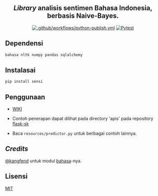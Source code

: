<div align=center>

## _Library_ analisis sentimen Bahasa Indonesia, berbasis Naive-Bayes.

[![.github/workflows/python-publish.yml](https://github.com/GazDuckington/sensi/actions/workflows/python-publish.yml/badge.svg?branch=main)](https://github.com/GazDuckington/sensi/actions/workflows/python-publish.yml)
[![Pytest](https://github.com/GazDuckington/sensi/actions/workflows/python-app.yml/badge.svg)](https://github.com/GazDuckington/sensi/actions/workflows/python-app.yml)

</div>

## Dependensi

```python
bahasa nltk numpy pandas sqlalchemy
```

## Instalasai

```bash
pip install sensi
```

## Penggunaan

- [WIKI](https://github.com/GazDuckington/nbc-sentimen/wiki)
- Contoh penerapan dapat dilihat pada directory 'apis' pada repository [flask-sk](https://github.com/GazDuckington/flask-sk)

- Baca `resources/predictor.py` untuk berbagai contoh lainnya.

## _Credits_

[@kangfend](https://github.com/kangfend) untuk modul [bahasa](https://github.com/kangfend/bahasa)-nya.

## Lisensi

[MIT](./LICENSE)
